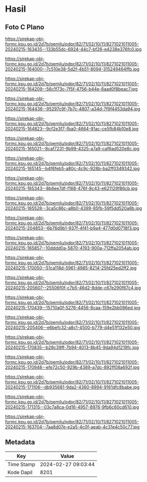 # Hasil

## Foto C Plano

https://sirekap-obj-formc.kpu.go.id/2d7b/pemilu/pdpr/82/71/02/10/11/8271021011005-20240215-163435--133b55dc-6924-44c7-bf26-e4238e376fc0.jpg

https://sirekap-obj-formc.kpu.go.id/2d7b/pemilu/pdpr/82/71/02/10/11/8271021011005-20240215-164000--7c510e38-5d2f-4b51-8094-315249464ffb.jpg

https://sirekap-obj-formc.kpu.go.id/2d7b/pemilu/pdpr/82/71/02/10/11/8271021011005-20240215-164209--56c1f73c-7f5f-4756-b44e-6aad0f8beac7.jpg

https://sirekap-obj-formc.kpu.go.id/2d7b/pemilu/pdpr/82/71/02/10/11/8271021011005-20240215-164436--95297c9f-7b7c-4807-a34d-7f9f4453da94.jpg

https://sirekap-obj-formc.kpu.go.id/2d7b/pemilu/pdpr/82/71/02/10/11/8271021011005-20240215-164823--9cf2e3f7-fba0-4664-91ac-ce5fb84b10e8.jpg

https://sirekap-obj-formc.kpu.go.id/2d7b/pemilu/pdpr/82/71/02/10/11/8271021011005-20240215-165021--8caf7231-9b99-4325-a7a9-caf6ad520e8c.jpg

https://sirekap-obj-formc.kpu.go.id/2d7b/pemilu/pdpr/82/71/02/10/11/8271021011005-20240215-165145--b4f6feb5-a80c-4c9c-928b-ba2ff0349342.jpg

https://sirekap-obj-formc.kpu.go.id/2d7b/pemilu/pdpr/82/71/02/10/11/8271021011005-20240215-165343--8b6ee7df-f168-476f-8c43-e621129f86cb.jpg

https://sirekap-obj-formc.kpu.go.id/2d7b/pemilu/pdpr/82/71/02/10/11/8271021011005-20240215-165528--3ca5c86c-a8b0-4399-85fb-59f5dd520a8b.jpg

https://sirekap-obj-formc.kpu.go.id/2d7b/pemilu/pdpr/82/71/02/10/11/8271021011005-20240215-204853--6b76d9b1-937f-4f41-b9a4-477d0d0718f3.jpg

https://sirekap-obj-formc.kpu.go.id/2d7b/pemilu/pdpr/82/71/02/10/11/8271021011005-20240215-165857--10dddd0a-5870-4193-900a-712ffa2054ab.jpg

https://sirekap-obj-formc.kpu.go.id/2d7b/pemilu/pdpr/82/71/02/10/11/8271021011005-20240215-170050--51ca118d-5961-4985-8214-25fd25ed2ff2.jpg

https://sirekap-obj-formc.kpu.go.id/2d7b/pemilu/pdpr/82/71/02/10/11/8271021011005-20240215-205607--25506f0f-c7b5-46d2-8dde-c67e290f67c4.jpg

https://sirekap-obj-formc.kpu.go.id/2d7b/pemilu/pdpr/82/71/02/10/11/8271021011005-20240215-170439--15710a0f-5276-4456-8caa-159e2bb086ed.jpg

https://sirekap-obj-formc.kpu.go.id/2d7b/pemilu/pdpr/82/71/02/10/11/8271021011005-20240215-205406--e6befc32-a8c1-4500-b779-d4e51f132e50.jpg

https://sirekap-obj-formc.kpu.go.id/2d7b/pemilu/pdpr/82/71/02/10/11/8271021011005-20240215-170835--b28c39ff-7b94-4013-8b45-9da94d1219fc.jpg

https://sirekap-obj-formc.kpu.go.id/2d7b/pemilu/pdpr/82/71/02/10/11/8271021011005-20240215-170948--efe72c50-929b-4389-a7dc-892ff08a692f.jpg

https://sirekap-obj-formc.kpu.go.id/2d7b/pemilu/pdpr/82/71/02/10/11/8271021011005-20240215-171106--db935681-9da2-4360-8994-9161dfc8babe.jpg

https://sirekap-obj-formc.kpu.go.id/2d7b/pemilu/pdpr/82/71/02/10/11/8271021011005-20240215-171315--03c7a8ca-0d16-4957-8976-9fb6c60cd610.jpg

https://sirekap-obj-formc.kpu.go.id/2d7b/pemilu/pdpr/82/71/02/10/11/8271021011005-20240215-163704--7aa8d07e-e2a5-4c0f-aeab-4c31e4c50c77.jpg


## Metadata

| Key        | Value               |
| ---------- | ------------------- |
| Time Stamp | 2024-02-27 09:03:44 |
| Kode Dapil | 8201                |




